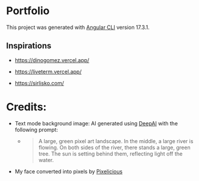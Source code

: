 # Portfolio

This project was generated with [Angular CLI](https://github.com/angular/angular-cli) version 17.3.1.




## Inspirations

- https://dinogomez.vercel.app/

- https://liveterm.vercel.app/

- https://sirlisko.com/


# Credits:

- Text mode background image: AI generated using [DeepAI](https://deepai.org/machine-learning-model/text2img) with the following prompt:
    - > A large, green pixel art landscape. In the middle, a large river is flowing. On both sides of the river, there stands a large, green tree. The sun is setting behind them, reflecting light off the water.

- My face converted into pixels by [Pixelicious](https://www.pixelicious.xyz/)